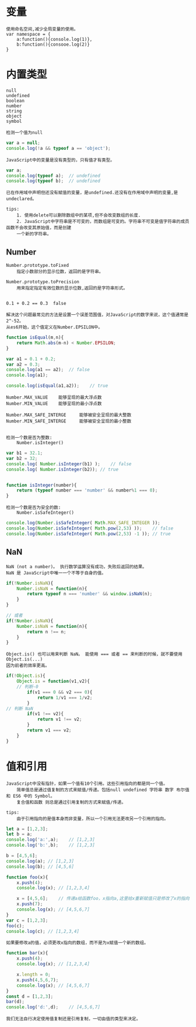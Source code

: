 # 变量
	
	使用命名空间,减少全局变量的使用。
	var namespace = {
		a:function(){console.log(1)},
		b:function(){consooe.log(2)}
	}
	
# 内置类型
    
    null
    undefined
    boolean
    number
    string
    object
    symbol

    检测一个值为null
```js
var a = null;
console.log(!a && typeof a == 'object');
```    
    JavaScript中的变量是没有类型的，只有值才有类型。
```js
var a;
console.log(typeof a);  // undefined
console.log(typeof b);  // undefined    
```
    已在作用域中声明但还没有赋值的变量，是undefined.还没有在作用域中声明的变量,是undeclared。
    
    tips:
        1. 使用delete可以删除数组中的某项,但不会改变数组的长度.
        2. JavaScript中字符串是不可变的，而数组是可变的。字符串不可变是值字符串的成员函数不会改变其原始值，而是创建
        一个新的字符串。
        
## Number

    Number.prototype.toFixed
        指定小数部分的显示位数，返回的是字符串。
    
    Number.prototype.toPrecision
        用来指定指定有效位数的显示位数,返回的是字符串形式。
        
        
    0.1 + 0.2 == 0.3  false
    
    解决这个问题最常见的方法是设置一个误差范围值，对JavaScript的数字来说，这个值通常是2^-52。
    从es6开始，这个值定义在Number.EPSILON中。
```js
function isEqual(m,n){
    return Math.abs(m-n) < Number.EPSILON;
}

var a1 = 0.1 + 0.2;
var a2 = 0.3;
console.log(a1 == a2);  // false
console.log(a1);

console.log(isEqual(a1,a2));    // true
```
    Number.MAX_VALUE    能够呈现的最大浮点数
    Number.MIN_VALUE    能够呈现的最小浮点数
    
    Number.MAX_SAFE_INTERGE     能够被安全呈现的最大整数
    Number.MIN_SAFE_INTERGE     能够被安全呈现的最小整数
    
    
    检测一个数是否为整数:
        Number.isInteger()
```js
var b1 = 32.1;
var b2 = 32;
console.log( Number.isInteger(b1) );    // false
console.log( Number.isInteger(b2)); // true


function isInteger(number){
    return (typeof number === 'number' && number%1 === 0);
}
```
    检测一个数是否为安全的数:
        Number.isSafeInteger()
```js
console.log(Number.isSafeInteger( Math.MAX_SAFE_INTEGER ));
console.log(Number.isSafeInteger( Math.pow(2,53) ));    // false
console.log(Number.isSafeInteger( Math.pow(2,53) -1 )); // true
```

## NaN

    NaN (not a number)。 执行数学运算没有成功，失败后返回的结果。
    NaN 是 JavaScript中唯一一个不等于自身的值。
```js
if(!Number.isNaN){
    Number.isNaN = function(n){
        return typeof n === 'number' && window.isNaN(n);
    }
}

// 或者
if(!Number.isNaN){
    Number.isNaN = function(n){
        return n !== n;
    }
}   
```
    Object.is() 也可以用来判断 NaN。 能使用 === 或者 == 来判断的时候，就不要使用Object.is(...)
    因为前者的效率更高。
```js
if(!Object.is){
    Object.is = function(v1,v2){
    // 判断-0
        if(v1 === 0 && v2 === 0){
            return 1/v1 === 1/v2;
        }   
// 判断 NaN
        if(v1 !== v2){
            return v1 !== v2;
        }   
        return v1 === v2;
    }
}
```

# 值和引用

    JavaScript中没有指针，如果一个值有10个引用。这些引用指向的都是同一个值。
        简单值总是通过值复制的方式来赋值/传递。包括null undefined 字符串 数字 布尔值 和 ES6 中的 Symbol。
        复合值和函数 则总是通过引用复制的方式来赋值/传递。
        
    tips:
        由于引用指向的是值本身而非变量，所以一个引用无法更改另一个引用的指向。
```js
let a = [1,2,3];
let b = a;
console.log('a:',a);    // [1,2,3]
console.log('b:',b);    // [1,2,3]

b = [4,5,6];
console.log(a); // [1,2,3]
console.log(b); // [4,5,6]
```

```js
function foo(x){
    x.push(4);
    console.log(x); // [1,2,3,4]

    x = [4,5,6];    // 传递a给函数foo，x指向a,这里给x重新赋值只是修改了x的指向，并不会修改变量a的指向。
    x.push(7);
    console.log(x); // [4,5,6,7]
}
var c = [1,2,3];
foo(c);
console.log(c); // [1,2,3,4]
```

    如果要修改a的值，必须更改x指向的数组，而不是为x赋值一个新的数组。
```js
function bar(x){
    x.push(4);
    console.log(x); // [1,2,3,4]

    x.length = 0;
    x.push(4,5,6,7);
    console.log(x); // [4,5,6,7]
}
const d = [1,2,3];
bar(d);
console.log('d:',d);    // [4,5,6,7]
```
    我们无法自行决定使用值复制还是引用复制，一切由值的类型来决定。
    
    
    
    
    
    
    
    
    
    
    
    